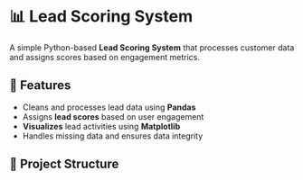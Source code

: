 # 📊 Lead Scoring System

A simple Python-based **Lead Scoring System** that processes customer data and assigns scores based on engagement metrics.

## 🚀 Features
- Cleans and processes lead data using **Pandas**
- Assigns **lead scores** based on user engagement
- **Visualizes** lead activities using **Matplotlib**
- Handles missing data and ensures data integrity

## 📂 Project Structure
